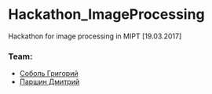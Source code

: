 # Hackathon_ImageProcessing
Hackathon for image processing in MIPT [19.03.2017]

### Team:
 - [Соболь Григорий](https://github.com/grishasobol)
 - [Паршин Дмитрий](https://github.com/dmitryparshin)
